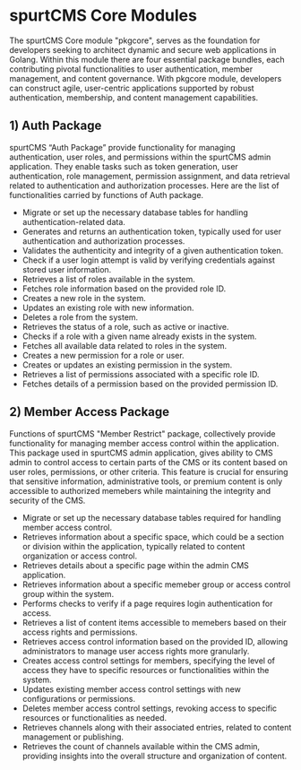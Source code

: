 # spurtCMS Core Modules

The spurtCMS Core module "pkgcore", serves as the foundation for developers seeking to architect dynamic and secure web applications in Golang. Within this module there are four essential package bundles, each contributing pivotal functionalities to user authentication, member management, and content governance. With pkgcore module, developers can construct agile, user-centric applications supported by robust authentication, membership, and content management capabilities.

## 1) Auth Package

spurtCMS “Auth Package” provide functionality for managing authentication, user roles, and permissions within the spurtCMS admin application. They enable tasks such as token generation, user authentication, role management, permission assignment, and data retrieval related to authentication and authorization processes. Here are the list of functionalities carried by functions of Auth package.
<ul>
                                        <li> Migrate or set up the necessary database tables for handling authentication-related data.</li>
                                    <li>  Generates and returns an authentication token, typically used for user authentication and authorization processes.</li>
                                    <li>  Validates the authenticity and integrity of a given authentication token.</li>
                                <li>  Check if a user login attempt is valid by verifying credentials against stored user information.</li>
                                <li>  Retrieves a list of roles available in the system.</li>
                                <li>  Fetches role information based on the provided role ID.</li>
                                <li>  Creates a new role in the system.</li>
                                <li>  Updates an existing role with new information.</li>
                                <li>  Deletes a role from the system.</li>
                                <li>  Retrieves the status of a role, such as active or inactive.</li>
                                <li>  Checks if a role with a given name already exists in the system.</li>
                                <li>  Fetches all available data related to roles in the system.</li>
                                <li>  Creates a new permission for a role or user.</li>
                                <li>  Creates or updates an existing permission in the system.</li>
                                <li>  Retrieves a list of permissions associated with a specific role ID.</li>
                                <li>  Fetches details of a permission based on the provided permission ID.</li>
</ul>

## 2) Member Access Package

Functions of spurtCMS "Member Restrict" package, collectively provide functionality for managing member access control within the application. This package used in spurtCMS admin application, gives ability to CMS admin to control access to certain parts of the CMS or its content based on user roles, permissions, or other criteria. This feature is crucial for ensuring that sensitive information, administrative tools, or premium content is only accessible to authorized memebers while maintaining the integrity and security of the CMS.

<ul>
                                    <li> Migrate or set up the necessary database tables required for handling member access control.</li>
                                    <li> Retrieves information about a specific space, which could be a section or division within the application, typically related to content organization or access control.</li>
                                    <li> Retrieves details about a specific page within the admin CMS application.</li>
                                    <li> Retrieves information about a specific memeber group or access control group within the system.</li>
                                    <li>Performs checks to verify if a page requires login authentication for access.</li>
                                    <li> Retrieves a list of content items accessible to memebers based on their access rights and permissions.</li>
                                    <li> Retrieves access control information based on the provided ID, allowing administrators to manage user access rights more granularly.</li>
                                    <li> Creates access control settings for members, specifying the level of access they have to specific resources or functionalities within the system.</li>
                                    <li> Updates existing member access control settings with new configurations or permissions.</li>
                                    <li>Deletes member access control settings, revoking access to specific resources or functionalities as needed.</li>
                                    <li> Retrieves channels along with their associated entries, related to content management or publishing.</li>
                                    <li>Retrieves the count of channels available within the CMS admin, providing insights into the overall structure and organization of content.</li>

</ul>
